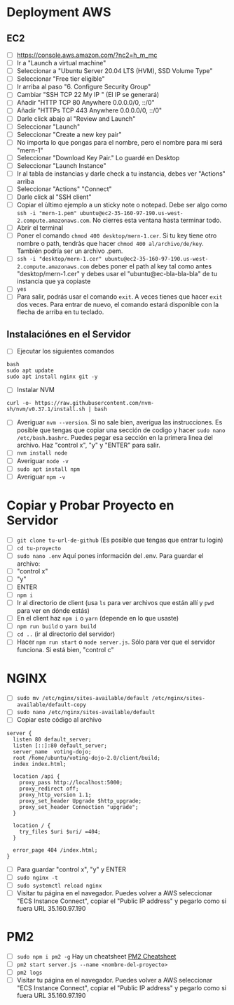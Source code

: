 
# Deployment AWS

## EC2

- [ ] https://console.aws.amazon.com/?nc2=h_m_mc
- [ ] Ir a "Launch a virtual machine"
- [ ] Seleccionar a "Ubuntu Server 20.04 LTS (HVM), SSD Volume Type"
- [ ] Seleccionar "Free tier eligible"
- [ ] Ir arriba al paso "6. Configure Security Group"
- [ ] Cambiar "SSH TCP 22 My IP " (El IP se generará)
- [ ] Añadir "HTTP TCP 80 Anywhere 0.0.0.0/0, ::/0"
- [ ] Añadir "HTTPs TCP 443 Anywhere 0.0.0.0/0, ::/0"
- [ ] Darle click abajo al "Review and Launch"
- [ ] Seleccionar "Launch"
- [ ] Seleccionar "Create a new key pair"
- [ ] No importa lo que pongas para el nombre, pero el nombre para mi será "mern-1"
- [ ] Seleccionar "Download Key Pair." Lo guardé en Desktop
- [ ] Seleccionar "Launch Instance"
- [ ] Ir al tabla de instancias y darle check a tu instancia, debes ver "Actions" arriba
- [ ] Seleccionar "Actions" "Connect"
- [ ] Darle click al "SSH client"
- [ ] Copiar el ùltimo ejemplo a un sticky note o notepad. Debe ser algo como `ssh -i "mern-1.pem" ubuntu@ec2-35-160-97-190.us-west-2.compute.amazonaws.com`. No cierres esta ventana hasta terminar todo.
- [ ] Abrir el terminal
- [ ] Poner el comando `chmod 400 desktop/mern-1.cer`. Si tu key tiene otro nombre o path, tendràs que hacer `chmod 400 al/archivo/de/key`. También podría ser un archivo .pem.
- [ ] `ssh -i "desktop/mern-1.cer" ubuntu@ec2-35-160-97-190.us-west-2.compute.amazonaws.com` debes poner el path al key tal como antes "desktop/mern-1.cer" y debes usar el "ubuntu@ec-bla-bla-bla" de tu instancia que ya copiaste
- [ ] `yes`
- [ ] Para salir, podrás usar el comando `exit`. A veces tienes que hacer `exit` dos veces. Para entrar de nuevo, el comando estará disponible con la flecha de arriba en tu teclado.

## Instalaciónes en el Servidor

- [ ] Ejecutar los siguientes comandos
```
bash
sudo apt update
sudo apt install nginx git -y
```
- [ ] Instalar NVM
```
curl -o- https://raw.githubusercontent.com/nvm-sh/nvm/v0.37.1/install.sh | bash
```
- [ ] Averiguar `nvm --version`. Si no sale bien, averigua las instrucciones. Es posible que tengas que copiar una sección de codigo y hacer `sudo nano /etc/bash.bashrc`. Puedes pegar esa sección en la primera linea del archivo. Haz "control x", "y" y "ENTER" para salir.
- [ ] `nvm install node`
- [ ] Averiguar `node -v`
- [ ] `sudo apt install npm`
- [ ] Averiguar `npm -v`

# Copiar y Probar Proyecto en Servidor

- [ ] `git clone tu-url-de-github` (Es posible que tengas que entrar tu login)
- [ ] `cd tu-proyecto`
- [ ] `sudo nano .env` Aquí pones información del .env. Para guardar el archivo:
 - [ ] "control x"
 - [ ] "y"
 - [ ] ENTER
- [ ] `npm i`
- [ ] Ir al directorio de client (usa `ls` para ver archivos que están allí y `pwd` para ver en dónde estás)
- [ ] En el client haz `npm i` o `yarn` (depende en lo que usaste)
- [ ] `npm run build` o `yarn build`
- [ ] `cd ..` (ir al directorio del servidor)
- [ ] Hacer `npm run start` o `node server.js`. Sólo para ver que el servidor funciona. Si está bien, "control c"

# NGINX

- [ ] `sudo mv /etc/nginx/sites-available/default /etc/nginx/sites-available/default-copy`
- [ ] `sudo nano /etc/nginx/sites-available/default`
- [ ] Copiar este código al archivo
```
server {
  listen 80 default_server;
  listen [::]:80 default_server;
  server_name  voting-dojo;
  root /home/ubuntu/voting-dojo-2.0/client/build;
  index index.html;

  location /api {
    proxy_pass http://localhost:5000;
    proxy_redirect off;
    proxy_http_version 1.1;
    proxy_set_header Upgrade $http_upgrade;
    proxy_set_header Connection "upgrade";
  }

  location / {
    try_files $uri $uri/ =404;
  }

  error_page 404 /index.html;
}
```
- [ ] Para guardar "control x", "y" y ENTER
- [ ] `sudo nginx -t`
- [ ] `sudo systemctl reload nginx`
- [ ] Visitar tu página en el navegador. Puedes volver a AWS seleccionar "ECS Instance Connect", copiar el "Public IP address" y pegarlo como si fuera URL 35.160.97.190

# PM2

- [ ] `sudo npm i pm2 -g` Hay un cheatsheet [PM2 Cheatsheet](https://devhints.io/pm2)
- [ ] `pm2 start server.js --name <nombre-del-proyecto>`
- [ ] `pm2 logs`
- [ ] Visitar tu página en el navegador. Puedes volver a AWS seleccionar "ECS Instance Connect", copiar el "Public IP address" y pegarlo como si fuera URL 35.160.97.190
